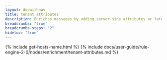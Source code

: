 ```yaml
---
layout: docwithnav
title: tenant attributes
description: Enriches messages by adding server-side attributes or latest time series values from the message originator's tenant.
breadcrumbs: "true"
breadcrumbs-steps: "2"
hidetoc: "true"
---
```


{% include get-hosts-name.html %}
{% include docs/user-guide/rule-engine-2-0/nodes/enrichment/tenant-attributes.md %}
